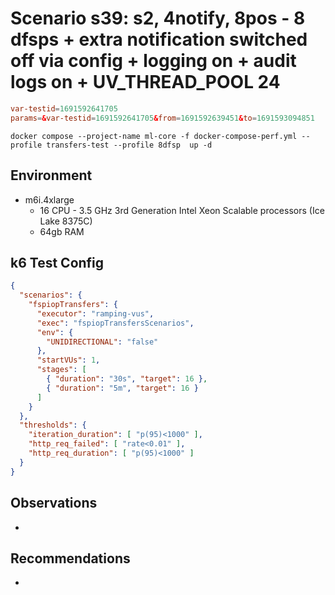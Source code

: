# Scenario s39: s2, 4notify, 8pos - 8 dfsps + extra notification switched off via config + logging on + audit logs on + UV_THREAD_POOL 24

```conf
var-testid=1691592641705
params=&var-testid=1691592641705&from=1691592639451&to=1691593094851
```

```
docker compose --project-name ml-core -f docker-compose-perf.yml --profile transfers-test --profile 8dfsp  up -d
```

## Environment

- m6i.4xlarge
  - 16 CPU - 3.5 GHz 3rd Generation Intel Xeon Scalable processors (Ice Lake 8375C)
  - 64gb RAM

## k6 Test Config

```json
{
  "scenarios": {
    "fspiopTransfers": {
      "executor": "ramping-vus",
      "exec": "fspiopTransfersScenarios",
      "env": {
        "UNIDIRECTIONAL": "false"
      },
      "startVUs": 1,
      "stages": [
        { "duration": "30s", "target": 16 },
        { "duration": "5m", "target": 16 }
      ]
    }
  },
  "thresholds": {
    "iteration_duration": [ "p(95)<1000" ],
    "http_req_failed": [ "rate<0.01" ],
    "http_req_duration": [ "p(95)<1000" ]
  }
}
```

## Observations

-

## Recommendations

-
